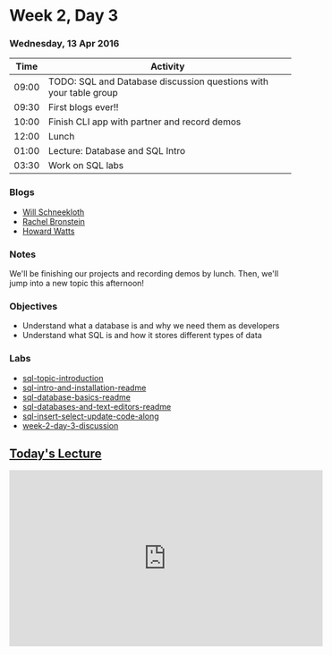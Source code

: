 # Week 2, Day 3

### Wednesday, 13 Apr 2016

| Time | Activity |
| --- | --- |
| 09:00 | TODO: SQL and Database discussion questions with your table group |
| 09:30 | First blogs ever!! |
| 10:00 | Finish CLI app with partner and record demos |
| 12:00 | Lunch |
| 01:00 | Lecture: Database and SQL Intro |
| 03:30 | Work on SQL labs |

### Blogs

- [Will Schneekloth](http://www.willschneekloth.com)
- [Rachel Bronstein](http://rachelbronstein.com/category/blog/)
- [Howard Watts](https://medium.com/@hdwatts)

### Notes

We'll be finishing our projects and recording demos by lunch. Then, we'll jump into a new topic this afternoon!

### Objectives

- Understand what a database is and why we need them as developers 
- Understand what SQL is and how it stores different types of data 

### Labs

- [sql-topic-introduction](http://www.github.com/learn-co-students/sql-topic-introduction-web-0416)
- [sql-intro-and-installation-readme](http://www.github.com/learn-co-students/sql-intro-and-installation-readme-web-0416)
- [sql-database-basics-readme](http://www.github.com/learn-co-students/sql-database-basics-readme-web-0416)
- [sql-databases-and-text-editors-readme](http://www.github.com/learn-co-students/sql-databases-and-text-editors-readme-web-0416)
- [sql-insert-select-update-code-along](http://www.github.com/learn-co-students/sql-insert-select-update-code-along-web-0416)
- [week-2-day-3-discussion](http://www.github.com/learn-co-students/week-2-day-3-discussion-web-0416)


## [Today's Lecture](https://youtu.be/oUqFqhsQLPk)

<iframe width="560" height="315" src="https://www.youtube.com/embed/oUqFqhsQLPk" frameborder="0" allowfullscreen></iframe>
